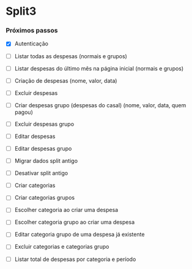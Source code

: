 # Split3

### Próximos passos

- [x] Autenticação
- [ ] Listar todas as despesas (normais e grupos)
- [ ] Listar despesas do último mês na página inicial (normais e grupos)
- [ ] Criação de despesas (nome, valor, data)
- [ ] Excluir despesas
- [ ] Criar despesas grupo (despesas do casal) (nome, valor, data, quem pagou)
- [ ] Excluir despesas grupo
- [ ] Editar despesas
- [ ] Editar despesas grupo
- [ ] Migrar dados split antigo
- [ ] Desativar split antigo
- [ ] Criar categorias
- [ ] Criar categorias grupos
- [ ] Escolher categoria ao criar uma despesa
- [ ] Escolher categoria grupo ao criar uma despesa
- [ ] Editar categoria grupo de uma despesa já existente
- [ ] Excluir categorias e categorias grupo
- [ ] Listar total de despesas por categoria e período


